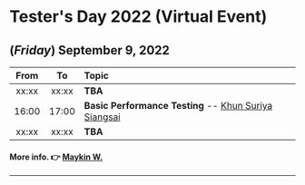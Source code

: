 # Tester's Day 2022 (Virtual Event)

## **(*Friday*) September 9, 2022**

| From    |    To    |  Topic                                                |
|:-------:|:--------:|:------------------------------------------------------|
| xx:xx   |  xx:xx   | <b>TBA</b>                                            |
| 16:00   |  17:00   | <b>Basic Performance Testing</b> -- [Khun Suriya Siangsai](https://www.facebook.com/lovery.yous)|
| xx:xx   |  xx:xx   | <b>TBA</b>                                            |

#### More info. 👉 [Maykin W.](https://line.me/R/ti/p/%40maykin)

---